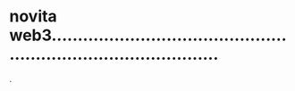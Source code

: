 # novita web3.....................................................................................
.
